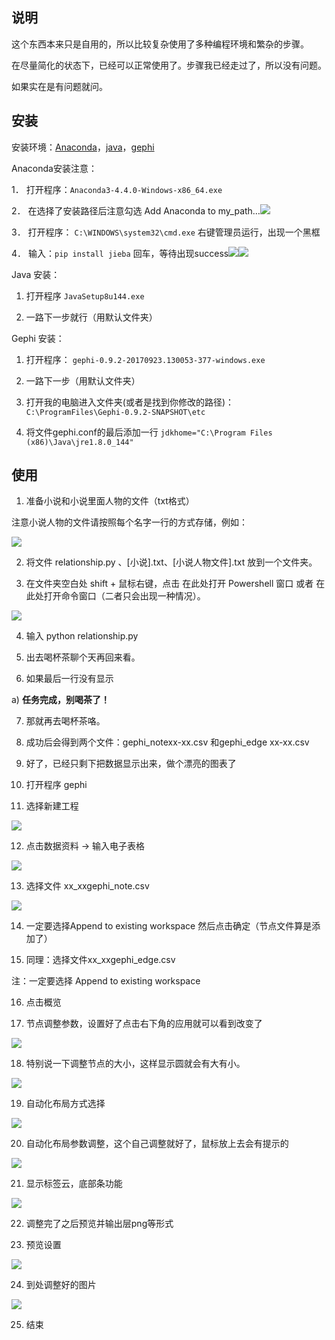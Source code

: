 ## 说明

这个东西本来只是自用的，所以比较复杂使用了多种编程环境和繁杂的步骤。

在尽量简化的状态下，已经可以正常使用了。步骤我已经走过了，所以没有问题。

如果实在是有问题就问。

## 安装

安装环境：[Anaconda](https://www.anaconda.com/download/)，[java](http://sdlc-esd.oracle.com/ESD6/JSCDL/jdk/8u144-b01/090f390dda5b47b9b721c7dfaa008135/JavaSetup8u144.exe?GroupName=JSC&FilePath=/ESD6/JSCDL/jdk/8u144-b01/090f390dda5b47b9b721c7dfaa008135/JavaSetup8u144.exe&BHost=javadl.sun.com&File=JavaSetup8u144.exe&AuthParam=1505880785_559cf44748f2ba4f8fbac5d8b559fe0d&ext=.exe)，[gephi](https://github.com/gephi/gephi)

Anaconda安装注意：

1． 打开程序：`Anaconda3-4.4.0-Windows-x86_64.exe` 

2． 在选择了安装路径后注意勾选 Add Anaconda to my_path…![](http://om80aljc8.bkt.clouddn.com/17-9-26/7067669.jpg)

3． 打开程序： `C:\WINDOWS\system32\cmd.exe` 右键管理员运行，出现一个黑框

4． 输入：`pip install jieba`  回车，等待出现success![](http://om80aljc8.bkt.clouddn.com/17-9-26/7774652.jpg)![](http://om80aljc8.bkt.clouddn.com/17-9-26/55291133.jpg)  

Java 安装：

1.    打开程序 `JavaSetup8u144.exe`

2.    一路下一步就行（用默认文件夹）

Gephi 安装：

1.    打开程序： `gephi-0.9.2-20170923.130053-377-windows.exe`

2.    一路下一步（用默认文件夹）

3.    打开我的电脑进入文件夹(或者是找到你修改的路径)：`C:\ProgramFiles\Gephi-0.9.2-SNAPSHOT\etc`

4.    将文件gephi.conf的最后添加一行 `jdkhome="C:\Program Files (x86)\Java\jre1.8.0_144"`

 

## 使用

1.    准备小说和小说里面人物的文件（txt格式）

注意小说人物的文件请按照每个名字一行的方式存储，例如：

![](http://om80aljc8.bkt.clouddn.com/17-9-26/53715109.jpg)

2.    将文件 relationship.py 、[小说].txt、[小说人物文件].txt 放到一个文件夹。

3.    在文件夹空白处 shift + 鼠标右键，点击 在此处打开 Powershell 窗口 或者 在此处打开命令窗口（二者只会出现一种情况）。

![](http://om80aljc8.bkt.clouddn.com/17-9-26/24079899.jpg)

4.    输入 python relationship.py 

5.    出去喝杯茶聊个天再回来看。

6.    如果最后一行没有显示 

a)     **任务完成，别喝茶了！**

7.    那就再去喝杯茶咯。

8. 成功后会得到两个文件：gephi_notexx-xx.csv 和gephi_edge xx-xx.csv

9.    好了，已经只剩下把数据显示出来，做个漂亮的图表了

10.  打开程序 gephi 

11.  选择新建工程

![](http://om80aljc8.bkt.clouddn.com/17-9-26/72069226.jpg)

12.  点击数据资料 → 输入电子表格

![](http://om80aljc8.bkt.clouddn.com/17-9-26/14939218.jpg)

13.  选择文件  xx_xxgephi_note.csv

 ![](http://om80aljc8.bkt.clouddn.com/17-9-26/58856108.jpg)

14.  一定要选择Append to existing workspace 然后点击确定（节点文件算是添加了）

15.  同理：选择文件xx_xxgephi_edge.csv 

注：一定要选择 Append to existing workspace 

16.  点击概览 

17.  节点调整参数，设置好了点击右下角的应用就可以看到改变了

![](http://om80aljc8.bkt.clouddn.com/17-9-26/16364079.jpg)

18.  特别说一下调整节点的大小，这样显示圆就会有大有小。

![](http://om80aljc8.bkt.clouddn.com/17-9-26/11753371.jpg)

19.  自动化布局方式选择

![](http://om80aljc8.bkt.clouddn.com/17-9-26/88175486.jpg)

20.  自动化布局参数调整，这个自己调整就好了，鼠标放上去会有提示的

![](http://om80aljc8.bkt.clouddn.com/17-9-26/96638883.jpg)

21.  显示标签云，底部条功能

![](http://om80aljc8.bkt.clouddn.com/17-9-26/29831531.jpg)

22.  调整完了之后预览并输出层png等形式

23.  预览设置

![](http://om80aljc8.bkt.clouddn.com/17-9-26/43655532.jpg)

24.  到处调整好的图片

![](http://om80aljc8.bkt.clouddn.com/17-9-26/19090660.jpg)

25.  结束

 